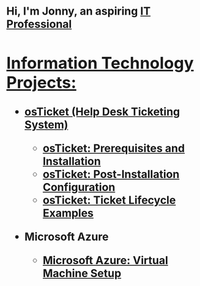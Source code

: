 <h1>Hi, I'm Jonny, an aspiring <a href="https://www.linkedin.com/in/jonathan-zazueta-5132aa285">IT Professional

<h2> Information Technology Projects:</h2>

- <b>osTicket (Help Desk Ticketing System)</b>
  - [osTicket: Prerequisites and Installation](https://github.com/jonnyzazueta/osticket-prereqs)
  - [osTicket: Post-Installation Configuration](https://github.com/jonnyzazueta/post-install-config)
  - [osTicket: Ticket Lifecycle Examples](https://github.com/jonnyzazueta/ticket-lifecycle)

- <b>Microsoft Azure</b>
  - [Microsoft Azure: Virtual Machine Setup](https://github.com/jonnyzazueta/virtual-machine)
